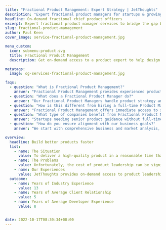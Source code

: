 ```yaml
---
title: "Fractional Product Management: Expert Strategy | JetThoughts"
description: "Expert fractional product managers for startups & growing companies. Define roadmaps, optimize features, increase user engagement. Part-time costs, full impact."
headline: On-demand fractional chief product officers
excerpt: Expert fractional product manager services to bridge the gap between business teams, developers, and customers. Our fractional product management expertise helps accelerate development with strategic roadmaps and optimized features at part-time costs.
slug: fractional-product-management
author: Paul Keen
cover_image: service-fractional-product-management.jpg

menu_custom:
  icon: submenu-product.svg
  title: Fractional Product Management
  description: Get on-demand access to a product expert to help design UX, plan &amp; prioritize your roadmap, and manage development schedules.

metatags:
  image: og-services-fractional-product-management.jpg

faqs:
  - question: "What is Fractional Product Management?"
    answer: "Fractional Product Management provides experienced product leadership on a part-time or project basis. Our fractional product managers bridge the gap between business strategy, customer needs, and technical implementation, offering the same expertise as a full-time Chief Product Officer at a fraction of the cost."
  - question: "What does a Fractional Product Manager do?"
    answer: "Our Fractional Product Managers handle product strategy and roadmap development, user experience design and research, feature prioritization and requirement gathering, stakeholder communication and alignment, product metrics analysis and optimization, and coordination between business, design, and development teams."
  - question: "How is this different from hiring a full-time Product Manager?"
    answer: "Fractional Product Management offers immediate access to senior-level expertise without the full-time salary, benefits, and equity costs. You get proven product leadership experience, flexible engagement models, fresh outside perspective, and the ability to scale up or down based on your needs and budget."
  - question: "What type of companies benefit from Fractional Product Management?"
    answer: "Startups needing senior product guidance without full-time costs, established companies launching new products, organizations undergoing digital transformation, businesses needing temporary product leadership during transitions, and companies wanting to validate product concepts before major investments."
  - question: "How do you ensure alignment with our business goals?"
    answer: "We start with comprehensive business and market analysis, work closely with stakeholders to understand objectives, establish clear success metrics and KPIs, provide regular progress reports and strategic updates, and adapt our approach based on market feedback and business changes. Our fractional product managers work closely with [fractional CTO services](/services/fractional-cto/) to ensure technical feasibility aligns with product vision, and coordinate with our [app development team](/services/app-web-development/) for seamless product delivery."

overview:
  headline: Build better products faster
  list:
    - name: The Situation
      value: To deliver a high-quality product in a reasonable time that can exceed customer expectations & beat out competitors, most companies require a product expert. A Chief Product Officer acts as the liaison between customers, business leadership, and technical leadership, aligning the organization around a clear product vision that can satisfy customers while providing the project management oversight to make it a reality.
    - name: The Problems
      value: Unfortunately, the cost of product leadership can be significant and access to this type of experienced technical talent can be very competitive. Because a product expert is often necessary for early-stage software startups, founders often have to choose between giving up serious equity or increasing operating costs.
    - name: Our Experiences
      value: JetThoughts provides on-demand access to product leadership on a fractional, part-time, or full-time basis to help companies of any size level up their software development operations. From market research, product strategy, and UX/UI to prototyping, sales engineering, and managing a development team, we can provide the technical support needed to build excellent software products.
  outcome:
    - name: Years of Industry Experience
      value: 13
    - name: Years of Average Client Relationship
      value: 5
    - name: Years of Average Developer Experience
      value: 8


date: 2022-10-17T08:30:34+00:00
---
```

